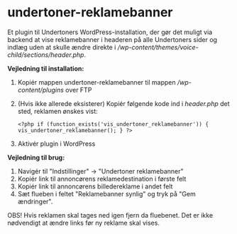 # undertoner-reklamebanner
Et plugin til Undertoners WordPress-installation, der gør det muligt via backend at vise reklamebanner i headeren på alle Undertoners sider og indlæg uden at skulle ændre direkte i */wp-content/themes/voice-child/sections/header.php*.

**Vejledning til installation:**
1. Kopiér mappen undertoner-reklamebanner til mappen */wp-content/plugins* over FTP
2. (Hvis ikke allerede eksisterer) Kopiér følgende kode ind i *header.php* det sted, reklamen ønskes vist:

	```<?php if (function_exists('vis_undertoner_reklamebanner')) { vis_undertoner_reklamebanner(); } ?>```

3. Aktivér plugin i WordPress

**Vejledning til brug:**
1. Navigér til "Indstillinger" -> "Undertoner reklamebanner"
2. Kopiér link til annoncørens reklamedestination i første felt
3. Kopiér link til annoncørens billedereklame i andet felt
4. Sæt flueben i feltet "Reklamebanner synlig" og tryk på "Gem ændringer". 

OBS! Hvis reklamen skal tages ned igen fjern da fluebenet. Det er ikke nødvendigt at ændre links før ny reklame skal vises.
